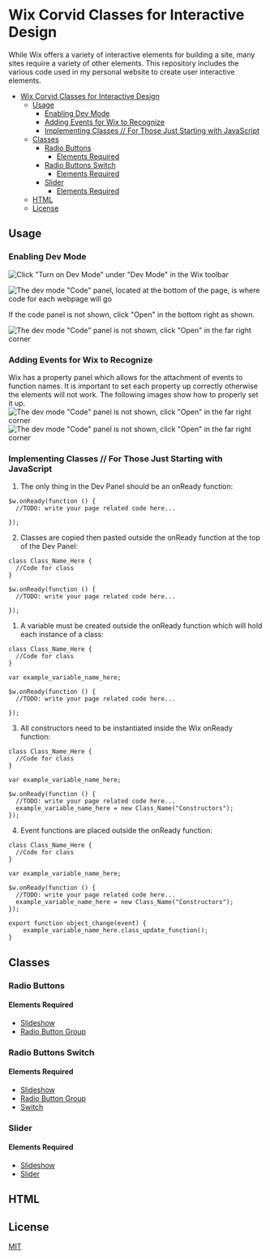# Wix Corvid Classes for Interactive Design
While Wix offers a variety of interactive elements for building a site, many sites require a variety of other elements. This repository includes the various code used in my personal website to create user interactive elements.

- [Wix Corvid Classes for Interactive Design](#wix-corvid-classes-for-interactive-design)
  - [Usage](#usage)
    - [Enabling Dev Mode](#enabling-dev-mode)
    - [Adding Events for Wix to Recognize](#adding-events-for-wix-to-recognize)
    - [Implementing Classes // For Those Just Starting with JavaScript](#implementing-classes--for-those-just-starting-with-javascript)
  - [Classes](#classes)
    - [Radio Buttons](#radio-buttons)
      - [Elements Required](#elements-required)
    - [Radio Buttons Switch](#radio-buttons-switch)
      - [Elements Required](#elements-required-1)
    - [Slider](#slider)
      - [Elements Required](#elements-required-2)
  - [HTML](#html)
  - [License](#license)

## Usage
### Enabling Dev Mode
![Click "Turn on Dev Mode" under "Dev Mode" in the Wix toolbar](https://github.com/TSprech/Wix-Website/blob/README/Graphics/EnablingDevMode.png)

![The dev mode "Code" panel, located at the bottom of the page, is where code for each webpage will go](https://github.com/TSprech/Wix-Website/blob/README/Graphics/DevModeFlyout.png)

If the code panel is not shown, click "Open" in the bottom right as shown.

![The dev mode "Code" panel is not shown, click "Open" in the far right corner](https://github.com/TSprech/Wix-Website/blob/README/Graphics/DevModePanel.png)

### Adding Events for Wix to Recognize
Wix has a property panel which allows for the attachment of events to function names. It is important to set each property up correctly otherwise the elements will not work. The following images show how to properly set it up.
![The dev mode "Code" panel is not shown, click "Open" in the far right corner](https://github.com/TSprech/Wix-Website/blob/README/Graphics/EnablingPropertiesPanel.png)
![The dev mode "Code" panel is not shown, click "Open" in the far right corner](https://github.com/TSprech/Wix-Website/blob/README/Graphics/onChangePlus.png)

### Implementing Classes // For Those Just Starting with JavaScript
1. The only thing in the Dev Panel should be an onReady function:
```JS
$w.onReady(function () {
  //TODO: write your page related code here...

});
```

2. Classes are copied then pasted outside the onReady function at the top of the Dev Panel:
```JS
class Class_Name_Here {
  //Code for class
}

$w.onReady(function () {
  //TODO: write your page related code here...

});
```

1. A variable must be created outside the onReady function which will hold each instance of a class:
```JS
class Class_Name_Here {
  //Code for class
}

var example_variable_name_here;

$w.onReady(function () {
  //TODO: write your page related code here...

});
```

3. All constructors need to be instantiated inside the Wix onReady function:
```JS
class Class_Name_Here {
  //Code for class
}

var example_variable_name_here;

$w.onReady(function () {
  //TODO: write your page related code here...
  example_variable_name_here = new Class_Name("Constructors");
});
```
4. Event functions are placed outside the onReady function:
```JS
class Class_Name_Here {
  //Code for class
}

var example_variable_name_here;

$w.onReady(function () {
  //TODO: write your page related code here...
  example_variable_name_here = new Class_Name("Constructors");
});

export function object_change(event) {
    example_variable_name_here.class_update_function();
}
```

## Classes

### Radio Buttons
#### Elements Required
- [Slideshow](https://www.wix.com/corvid/reference/$w.Slideshow.html)
- [Radio Button Group](https://www.wix.com/corvid/reference/$w.RadioButtonGroup.html)

### Radio Buttons Switch
#### Elements Required
- [Slideshow](https://www.wix.com/corvid/reference/$w.Slideshow.html)
- [Radio Button Group](https://www.wix.com/corvid/reference/$w.RadioButtonGroup.html)
- [Switch](https://www.wix.com/corvid/reference/$w.Switch.html)

### Slider
#### Elements Required
- [Slideshow](https://www.wix.com/corvid/reference/$w.Slideshow.html)
- [Slider](https://www.wix.com/corvid/reference/$w.Slider.html)

## HTML


## License
[MIT](https://choosealicense.com/licenses/mit/)